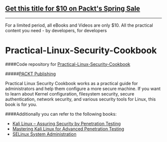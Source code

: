 ## [Get this title for $10 on Packt's Spring Sale](https://www.packt.com/B04234?utm_source=github&utm_medium=packt-github-repo&utm_campaign=spring_10_dollar_2022)
-----
For a limited period, all eBooks and Videos are only $10. All the practical content you need \- by developers, for developers

# Practical-Linux-Security-Cookbook
####Code repository for [Practical-Linux-Security-Cookbook](https://www.packtpub.com/networking-and-servers/practical-linux-security-cookbook?utm_source=github&utm_medium=repository&utm_campaign=9781785286421)

#####[PACKT Publishing](https://www.packtpub.com)

Practical Linux Security Cookbook works as a practical guide for administrators and help them configure a more secure machine.
If you want to learn about Kernel configuration, filesystem security, secure authentication, network security, and various security tools for Linux, this book is for you.

####Additionally you can refer to the following books:
* [Kali Linux – Assuring Security by Penetration Testing](https://www.packtpub.com/networking-and-servers/kali-linux-%E2%80%93-assuring-security-penetration-testing?utm_source=github&utm_medium=repository&utm_campaign=9781849519489)
* [Mastering Kali Linux for Advanced Penetration Testing](https://www.packtpub.com/networking-and-servers/mastering-kali-linux-advanced-penetration-testing?utm_source=github&utm_medium=repository&utm_campaign=9781782163121)
* [SELinux System Administration](https://www.packtpub.com/networking-and-servers/selinux-system-administration?utm_source=github&utm_medium=repository&utm_campaign=9781783283170)
